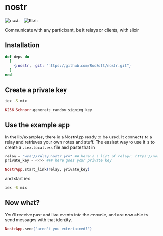 # nostr

![nostr](https://raw.githubusercontent.com/RooSoft/nostr/main/guides/assets/images/nostr.jpeg)&nbsp;&nbsp;
![Elixir](https://raw.githubusercontent.com/RooSoft/nostr/main/guides/assets/images/elixir-with-name.svg)

Communicate with any participant, be it relays or clients, with elixir 

## Installation

```elixir
def deps do
  [
    {:nostr,  git: "https://github.com/RooSoft/nostr.git"}
  ]
end
```

## Create a private key

```bash
iex -S mix
```

```elixir
K256.Schnorr.generate_random_signing_key
```

## Use the example app

In the lib/examples, there is a NostrApp ready to be used. It connects to a relay and
retrieves your own notes and stuff. The easiest way to use it is to create a `.iex.local.exs`
file and paste that in

```elixir
relay = "wss://relay.nostr.pro" ## here's a list of relays: https://nostr-registry.netlify.app
private_key = <<>> ### here goes your private key

NostrApp.start_link(relay, private_key)
```

and start iex

```bash
iex -S mix
```

## Now what?

You'll receive past and live events into the console, and are now able to send messages with
that identity.

```elixir
NostrApp.send("aren't you entertained?")
```

